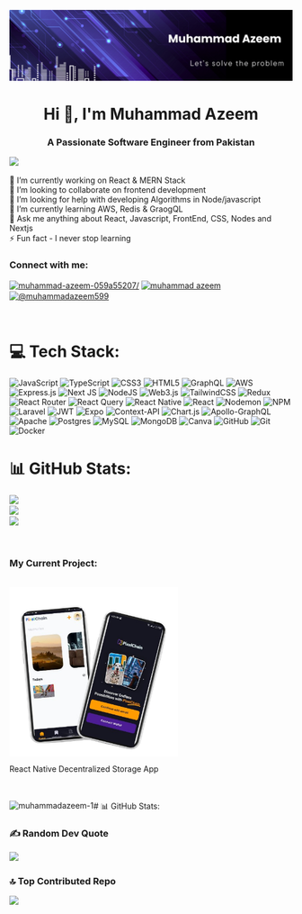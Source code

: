 ![logo](https://github.com/MuhammadAzeem-1/MuhammadAzeem-1/blob/main/main-logo%20(1).png)

<h1 align="center">Hi 👋, I'm Muhammad Azeem</h1>
<h3 align="center">A Passionate Software Engineer from Pakistan</h3>

[![](https://visitcount.itsvg.in/api?id=MuhammadAzeem-1&icon=0&color=0)](https://visitcount.itsvg.in)

🔭 I’m currently working on React & MERN Stack<br>👯 I’m looking to collaborate on frontend development<br>🤝 I’m looking for help with developing Algorithms in Node/javascript<br>🌱 I’m currently learning AWS, Redis & GraogQL<br>💬 Ask me anything about React, Javascript, FrontEnd, CSS, Nodes and Nextjs<br>⚡ Fun fact -  I never stop learning


<h3 align="left">Connect with me:</h3>
<p align="left">
<a href="https://linkedin.com/in/muhammad-azeem-059a55207/" target="blank"><img align="center" src="https://raw.githubusercontent.com/rahuldkjain/github-profile-readme-generator/master/src/images/icons/Social/linked-in-alt.svg" alt="muhammad-azeem-059a55207/" height="30" width="40" /></a>
<a href="https://stackoverflow.com/users/muhammad azeem" target="blank"><img align="center" src="https://raw.githubusercontent.com/rahuldkjain/github-profile-readme-generator/master/src/images/icons/Social/stack-overflow.svg" alt="muhammad azeem" height="30" width="40" /></a>
<a href="https://instagram.com/muhammadazeem599" target="blank"><img align="center" src="https://raw.githubusercontent.com/rahuldkjain/github-profile-readme-generator/master/src/images/icons/Social/instagram.svg" alt="@muhammadazeem599" height="30" width="40" /></a>
</p>

<br>

# 💻 Tech Stack:
![JavaScript](https://img.shields.io/badge/javascript-%23323330.svg?style=flat&logo=javascript&logoColor=%23F7DF1E) ![TypeScript](https://img.shields.io/badge/typescript-%23007ACC.svg?style=flat&logo=typescript&logoColor=white) ![CSS3](https://img.shields.io/badge/css3-%231572B6.svg?style=flat&logo=css3&logoColor=white) ![HTML5](https://img.shields.io/badge/html5-%23E34F26.svg?style=flat&logo=html5&logoColor=white) ![GraphQL](https://img.shields.io/badge/-GraphQL-E10098?style=flat&logo=graphql&logoColor=white) ![AWS](https://img.shields.io/badge/AWS-%23FF9900.svg?style=flat&logo=amazon-aws&logoColor=white) ![Express.js](https://img.shields.io/badge/express.js-%23404d59.svg?style=flat&logo=express&logoColor=%2361DAFB) ![Next JS](https://img.shields.io/badge/Next-black?style=flat&logo=next.js&logoColor=white) ![NodeJS](https://img.shields.io/badge/node.js-6DA55F?style=flat&logo=node.js&logoColor=white) ![Web3.js](https://img.shields.io/badge/web3.js-F16822?style=flat&logo=web3.js&logoColor=white) ![TailwindCSS](https://img.shields.io/badge/tailwindcss-%2338B2AC.svg?style=flat&logo=tailwind-css&logoColor=white) ![Redux](https://img.shields.io/badge/redux-%23593d88.svg?style=flat&logo=redux&logoColor=white) ![React Router](https://img.shields.io/badge/React_Router-CA4245?style=flat&logo=react-router&logoColor=white) ![React Query](https://img.shields.io/badge/-React%20Query-FF4154?style=flat&logo=react%20query&logoColor=white) ![React Native](https://img.shields.io/badge/react_native-%2320232a.svg?style=flat&logo=react&logoColor=%2361DAFB) ![React](https://img.shields.io/badge/react-%2320232a.svg?style=flat&logo=react&logoColor=%2361DAFB) ![Nodemon](https://img.shields.io/badge/NODEMON-%23323330.svg?style=flat&logo=nodemon&logoColor=%BBDEAD) ![NPM](https://img.shields.io/badge/NPM-%23CB3837.svg?style=flat&logo=npm&logoColor=white) ![Laravel](https://img.shields.io/badge/laravel-%23FF2D20.svg?style=flat&logo=laravel&logoColor=white) ![JWT](https://img.shields.io/badge/JWT-black?style=flat&logo=JSON%20web%20tokens) ![Expo](https://img.shields.io/badge/expo-1C1E24?style=flat&logo=expo&logoColor=#D04A37) ![Context-API](https://img.shields.io/badge/Context--Api-000000?style=flat&logo=react) ![Chart.js](https://img.shields.io/badge/chart.js-F5788D.svg?style=flat&logo=chart.js&logoColor=white) ![Apollo-GraphQL](https://img.shields.io/badge/-ApolloGraphQL-311C87?style=flat&logo=apollo-graphql) ![Apache](https://img.shields.io/badge/apache-%23D42029.svg?style=flat&logo=apache&logoColor=white) ![Postgres](https://img.shields.io/badge/postgres-%23316192.svg?style=flat&logo=postgresql&logoColor=white) ![MySQL](https://img.shields.io/badge/mysql-4479A1.svg?style=flat&logo=mysql&logoColor=white) ![MongoDB](https://img.shields.io/badge/MongoDB-%234ea94b.svg?style=flat&logo=mongodb&logoColor=white) ![Canva](https://img.shields.io/badge/Canva-%2300C4CC.svg?style=flat&logo=Canva&logoColor=white) ![GitHub](https://img.shields.io/badge/github-%23121011.svg?style=flat&logo=github&logoColor=white) ![Git](https://img.shields.io/badge/git-%23F05033.svg?style=flat&logo=git&logoColor=white) ![Docker](https://img.shields.io/badge/docker-%230db7ed.svg?style=flat&logo=docker&logoColor=white)
# 📊 GitHub Stats:
![](https://github-readme-stats.vercel.app/api?username=MuhammadAzeem-1&theme=dark&hide_border=false&include_all_commits=false&count_private=false)<br/>
![](https://github-readme-streak-stats.herokuapp.com/?user=MuhammadAzeem-1&theme=dark&hide_border=false)<br/>
![](https://github-readme-stats.vercel.app/api/top-langs/?username=MuhammadAzeem-1&theme=dark&hide_border=false&include_all_commits=false&count_private=false&layout=compact)



<br>


<h3 align="left">My Current Project:</h3>
<br>
 <div >
   <div align="left">
     <img align="center" alt="coding" width="300" src="https://github.com/MuhammadAzeem-1/MuhammadAzeem-1/blob/main/project.png">
     <p >React Native Decentralized Storage App</p>
   </div>

     
  </div>
<br>
<br>
# 📊 GitHub Stats:
<img align="left" src="https://github-readme-stats.vercel.app/api/top-langs?username=muhammadazeem-1&show_icons=true&locale=en&layout=compact" alt="muhammadazeem-1" />


### ✍️ Random Dev Quote
![](https://quotes-github-readme.vercel.app/api?type=horizontal&theme=dark)


### 🔝 Top Contributed Repo
![](https://github-contributor-stats.vercel.app/api?username=MuhammadAzeem-1&limit=5&theme=dark&combine_all_yearly_contributions=true)



